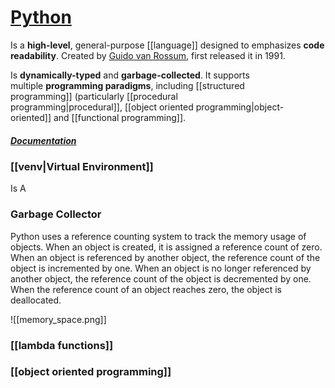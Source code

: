 # [Python](https://www.python.org/)

Is a **high-level**, general-purpose [[language]] designed to emphasizes **code readability**. 
Created by [Guido van Rossum](https://en.wikipedia.org/wiki/Guido_van_Rossum "Guido van Rossum"), first released it in 1991.

Is **dynamically-typed** and **garbage-collected**. It supports multiple **programming paradigms**, including [[structured programming]] (particularly [[procedural programming|procedural]], [[object oriented programming|object-oriented]] and [[functional programming]]. 

##### [Documentation](https://docs.python.org/3.11/library/index.html)


### [[venv|Virtual Environment]]
Is A 

### Garbage Collector
Python uses a reference counting system to track the memory usage of objects. When an object is created, it is assigned a reference count of zero. When an object is referenced by another object, the reference count of the object is incremented by one. When an object is no longer referenced by another object, the reference count of the object is decremented by one. When the reference count of an object reaches zero, the object is deallocated.

![[memory_space.png]]

### [[lambda functions]]

### [[object oriented programming]]

